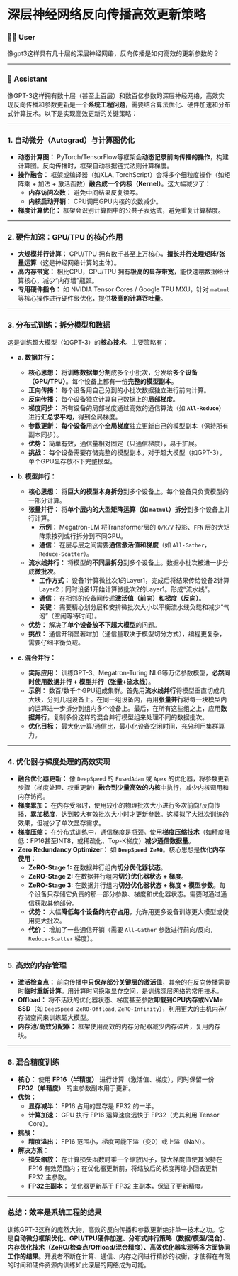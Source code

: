 # 深层神经网络反向传播高效更新策略

### 🧑‍💻 User

像gpt3这样具有几十层的深层神经网络，反向传播是如何高效的更新参数的？

---

### 🤖 Assistant

像GPT-3这样拥有数十层（甚至上百层）和数百亿参数的深层神经网络，高效实现反向传播和参数更新是一个**系统工程问题**，需要结合算法优化、硬件加速和分布式计算技术。以下是实现高效更新的关键策略：

---

### **1. 自动微分（Autograd）与计算图优化**
*   **动态计算图：** PyTorch/TensorFlow等框架会**动态记录前向传播的操作**，构建计算图。反向传播时，框架自动根据链式法则计算梯度。
*   **操作融合：** 框架或编译器（如XLA, TorchScript）会将多个细粒度操作（如矩阵乘 + 加法 + 激活函数）**融合成一个内核（Kernel）**。这大幅减少了：
    *   **内存访问次数：** 避免中间结果反复读写。
    *   **内核启动开销：** CPU调用GPU内核的次数减少。
*   **梯度计算优化：** 框架会识别计算图中的公共子表达式，避免重复计算梯度。

---

### **2. 硬件加速：GPU/TPU 的核心作用**
*   **大规模并行计算：** GPU/TPU 拥有数千甚至上万核心，**擅长并行处理矩阵/张量运算**（这是神经网络计算的主体）。
*   **高内存带宽：** 相比CPU，GPU/TPU 拥有**极高的显存带宽**，能快速喂数据给计算核心，减少“内存墙”瓶颈。
*   **专用硬件指令：** 如 NVIDIA Tensor Cores / Google TPU MXU，针对 `matmul` 等核心操作进行硬件级优化，提供**极高的计算吞吐量**。

---

### **3. 分布式训练：拆分模型和数据**
这是训练超大模型（如GPT-3）的**核心技术**。主要策略有：

*   **a. 数据并行：**
    *   **核心思想：** 将**训练数据集分割**成多个小批次，分发给**多个设备（GPU/TPU）**。每个设备上都有一份**完整的模型副本**。
    *   **正向传播：** 每个设备用自己分到的小批次数据独立进行前向计算。
    *   **反向传播：** 每个设备独立计算自己数据上的**局部梯度**。
    *   **梯度同步：** 所有设备的局部梯度通过高效的通信算法（如 **`All-Reduce`**）进行**汇总求平均**，得到全局梯度。
    *   **参数更新：** **每个设备**用这个**全局梯度**独立更新自己的模型副本（保持所有副本同步）。
    *   **优势：** 简单有效，通信量相对固定（只通信梯度），易于扩展。
    *   **挑战：** 每个设备需要存储完整的模型副本，对于超大模型（如GPT-3），单个GPU显存放不下完整模型。

*   **b. 模型并行：**
    *   **核心思想：** 将**巨大的模型本身拆分**到多个设备上。每个设备只负责模型的一部分计算。
    *   **张量并行：** 将**单个层内的大型矩阵运算（如 `matmul`）拆分**到多个设备上并行计算。
        *   **示例：** Megatron-LM 将Transformer层的 `Q/K/V` 投影、`FFN` 层的大矩阵乘按列或行拆分到不同GPU。
        *   **通信：** 在层与层之间需要**通信激活值和梯度**（如 `All-Gather`， `Reduce-Scatter`）。
    *   **流水线并行：** 将模型的**不同层拆分**到多个设备上。数据小批次被进一步分成**微批次**。
        *   **工作方式：** 设备1计算微批次1的Layer1，完成后将结果传给设备2计算Layer2；同时设备1开始计算微批次2的Layer1。形成“流水线”。
        *   **通信：** 在相邻的设备间传递**激活值（前向）和梯度（反向）**。
        *   **关键：** 需要精心划分层和安排微批次大小以平衡流水线负载和减少“气泡”（空闲等待时间）。
    *   **优势：** 解决了**单个设备放不下超大模型**的问题。
    *   **挑战：** 通信开销显著增加（通信量取决于模型切分方式），编程更复杂，需要仔细平衡负载。

*   **c. 混合并行：**
    *   **实际应用：** 训练GPT-3、Megatron-Turing NLG等万亿参数模型，**必然同时使用数据并行 + 模型并行（张量+流水线）**。
    *   **示例：** 数百/数千个GPU组成集群。首先用**流水线并行**将模型垂直切成几大块，分到几组设备上。在同一组设备内，再用**张量并行**将每一块模型内的运算进一步拆分到组内多个设备上。最后，在所有这些组之上，应用**数据并行**，复制多份这样的混合并行模型组来处理不同的数据批次。
    *   **优化目标：** 最大化计算/通信比，最小化设备空闲时间，充分利用集群算力。

---

### **4. 优化器与梯度处理的高效实现**
*   **融合优化器更新：** 像 `DeepSpeed` 的 `FusedAdam` 或 `Apex` 的优化器，将参数更新步骤（梯度处理、权重更新）**融合到少量高效的内核**中执行，减少内核调用和内存访问。
*   **梯度累加：** 在内存受限时，使用较小的物理批次大小进行多次前向/反向传播，**累加梯度**，达到较大有效批次大小时才更新参数。这模拟了大批次训练的效果，但减少了单次显存需求。
*   **梯度压缩：** 在分布式训练中，通信梯度是瓶颈。使用**梯度压缩技术**（如精度降低：FP16甚至INT8，或稀疏化、Top-K梯度）**减少通信数据量**。
*   **Zero Redundancy Optimizer：** 如 **`DeepSpeed ZeRO`**。核心思想是**优化内存使用**：
    *   **ZeRO-Stage 1:** 在数据并行组内**切分优化器状态**。
    *   **ZeRO-Stage 2:** 在数据并行组内**切分优化器状态 + 梯度**。
    *   **ZeRO-Stage 3:** 在数据并行组内**切分优化器状态 + 梯度 + 模型参数**。每个设备只存储它负责的那一部分参数、梯度和优化器状态。需要时通过通信获取其他部分。
    *   **优势：** 大幅**降低每个设备的内存占用**，允许用更多设备训练更大模型或使用更大批次。
    *   **代价：** 增加了一些通信开销（需要 `All-Gather` 参数进行前向/反向，`Reduce-Scatter` 梯度）。

---

### **5. 高效的内存管理**
*   **激活检查点：** 前向传播中**只保存部分关键层的激活值**，其余的在反向传播需要时**临时重新计算**。用计算时间换取显存空间，是训练深层网络的常用技术。
*   **Offload：** 将不活跃的优化器状态、梯度甚至参数**卸载到CPU内存或NVMe SSD**（如 `DeepSpeed ZeRO-Offload`, `ZeRO-Infinity`），利用更大的主机内存/存储空间来训练超大模型。
*   **内存池/高效分配器：** 框架使用高效的内存分配器减少内存碎片，复用内存块。

---

### **6. 混合精度训练**
*   **核心：** 使用 **FP16（半精度）** 进行计算（激活值、梯度），同时保留一份 **FP32（单精度）** 的主参数副本用于更新。
*   **优势：**
    *   **显存减半：** FP16 占用的显存是 FP32 的一半。
    *   **计算加速：** GPU 执行 FP16 运算速度远快于 FP32（尤其利用 Tensor Core）。
*   **挑战：**
    *   **精度溢出：** FP16 范围小，梯度可能下溢（变0）或上溢（NaN）。
*   **解决方案：**
    *   **损失缩放：** 在计算损失函数时乘一个缩放因子，放大梯度值使其保持在 FP16 有效范围内；在优化器更新前，将缩放后的梯度再缩小回去更新 FP32 主参数。
    *   **FP32主副本：** 优化器更新基于 FP32 主副本，保证了更新精度。

---

### **总结：效率是系统工程的结果**
训练GPT-3这样的庞然大物，高效的反向传播和参数更新绝非单一技术之功。它是**自动微分框架优化、GPU/TPU硬件加速、分布式并行策略（数据/模型/混合）、内存优化技术（ZeRO/检查点/Offload/混合精度）、高效优化器实现等多方面协同工作的结果**。开发者不断在计算、通信、内存之间进行精妙的权衡，才使得在有限的时间和硬件资源内训练如此深层的网络成为可能。